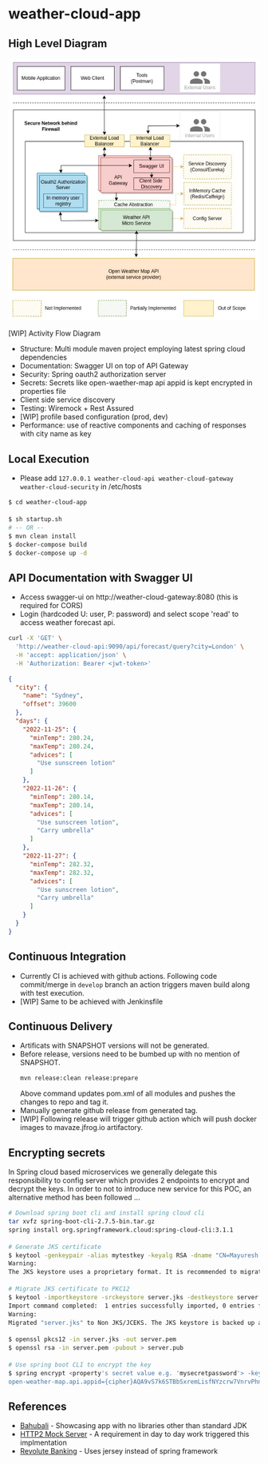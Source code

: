 # weather-cloud-app

## High Level Diagram

![High Level Diagram](https://raw.githubusercontent.com/mavaze/weather-cloud-app/develop/High_Level_Design.jpg)

[WIP] Activity Flow Diagram

- Structure: Multi module maven project employing latest spring cloud dependencies
- Documentation: Swagger UI on top of API Gateway
- Security: Spring oauth2 authorization server
- Secrets: Secrets like open-waether-map api appid is kept encrypted in properties file
- Client side service discovery
- Testing: Wiremock + Rest Assured
- [WIP] profile based configuration (prod, dev)
- Performance: use of reactive components and caching of responses with city name as key  

## Local Execution

* Please add `127.0.0.1 weather-cloud-api weather-cloud-gateway weather-cloud-security` in /etc/hosts

```bash
$ cd weather-cloud-app

$ sh startup.sh
# -- OR --
$ mvn clean install
$ docker-compose build
$ docker-compose up -d
```

## API Documentation with Swagger UI

* Access swagger-ui on http://weather-cloud-gateway:8080 (this is required for CORS)
* Login (hardcoded U: user, P: password) and select scope 'read' to access weather forecast api.

```bash
curl -X 'GET' \
  'http://weather-cloud-api:9090/api/forecast/query?city=London' \
  -H 'accept: application/json' \
  -H 'Authorization: Bearer <jwt-token>'
```
```json
{
  "city": {
    "name": "Sydney",
    "offset": 39600
  },
  "days": {
    "2022-11-25": {
      "minTemp": 280.24,
      "maxTemp": 280.24,
      "advices": [
        "Use sunscreen lotion"
      ]
    },
    "2022-11-26": {
      "minTemp": 280.14,
      "maxTemp": 280.14,
      "advices": [
        "Use sunscreen lotion",
        "Carry umbrella"
      ]
    },
    "2022-11-27": {
      "minTemp": 282.32,
      "maxTemp": 282.32,
      "advices": [
        "Use sunscreen lotion",
        "Carry umbrella"
      ]
    }
  }
}
```

## Continuous Integration

* Currently CI is achieved with github actions. Following code commit/merge in `develop` branch an action triggers maven build along with test execution.
* [WIP] Same to be achieved with Jenkinsfile 

## Continuous Delivery
* Artificats with SNAPSHOT versions will not be generated.
* Before release, versions need to be bumbed up with no mention of SNAPSHOT.
  ```bash
  mvn release:clean release:prepare
  ```
  Above command updates pom.xml of all modules and pushes the changes to repo and tag it.
* Manually generate github release from generated tag.
* [WIP] Following release will trigger github action which will push docker images to mavaze.jfrog.io artifactory.

## Encrypting secrets

In Spring cloud based microservices we generally delegate this responsibility to config server which provides 2 endpoints to encrypt and decrypt the keys. In order to not to introduce new service for this POC, an alternative method has been followed ...

```bash
# Download spring boot cli and install spring cloud cli
tar xvfz spring-boot-cli-2.7.5-bin.tar.gz
spring install org.springframework.cloud:spring-cloud-cli:3.1.1

# Generate JKS certificate
$ keytool -genkeypair -alias mytestkey -keyalg RSA -dname "CN=Mayuresh Vaze,OU=LearnByCoding,O=Workspace,L=Pune,ST=Maharashtra,C=IN" -keypass changeme -keystore server.jks -storepass changeme -keysize 2048
Warning:
The JKS keystore uses a proprietary format. It is recommended to migrate to PKCS12 which is an industry standard format using "keytool -importkeystore -srckeystore server.jks -destkeystore server.jks -deststoretype pkcs12".

# Migrate JKS certificate to PKC12
$ keytool -importkeystore -srckeystore server.jks -destkeystore server.jks -deststoretype pkcs12
Import command completed:  1 entries successfully imported, 0 entries failed or cancelled
Warning:
Migrated "server.jks" to Non JKS/JCEKS. The JKS keystore is backed up as "server.jks.old".

$ openssl pkcs12 -in server.jks -out server.pem
$ openssl rsa -in server.pem -pubout > server.pub

# Use spring boot CLI to encrypt the key
$ spring encrypt <property's secret value e.g. 'mysecretpassword'> -key @server.pub -p open-weather-map.api.appid
open-weather-map.api.appid={cipher}AQA9vS7k6STBbSxremLisfNYzcrw7VnrvPhnGA0MDPO6GfM/H/PhJi2odR+iO8XtblzMp9INdZt8Sdjvfmzxb7KWeSDdwFnWVt+/VqCviXfHqWRduzYeXPQ3cdB/0/u74wunXVohV8+uYCVQ2tRtpC+OwDZn/5+28JzYJz9egg61N6FwZ9y5URLhHJzpaBIAfn9eVekDfGlM7bGBlOftLP+F4+R5BC9zOzuc2Tpkzaa2Hi+u/7PAkLDF/i7nET6qrIuo5fdT9MahRMMOsGs7TEQP5jAAT6/EtewZ3djYqA3PyBSOjjWZY6DvUcd8ErPsQvkHkrD2HF1vZQAdd9zYQnZxNG9N/nhSn19hBlzyg+Pl8kA275dSNNflSCie11esS4kfifmQW7c3EF2+OUBDvvA4
```

## References

* [Bahubali](https://github.com/mavaze/bahubali) - Showcasing app with no libraries other than standard JDK
* [HTTP2 Mock Server](https://github.com/mavaze/http2-mockserver) - A requirement in day to day work triggered this implmentation
* [Revolute Banking](https://github.com/mavaze/revolut-banking) - Uses jersey instead of spring framework